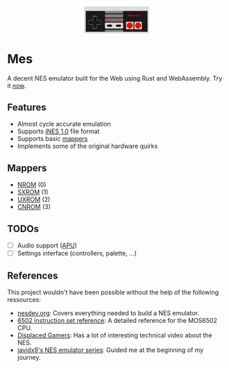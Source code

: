 <div align="center">
  <img width="150" src="./web/src/assets/nes-controller.svg" alt="logo"/>
</div>

# Mes

A decent NES emulator built for the Web using Rust and WebAssembly. Try it [now](https://luckasranarison.github.io/mes/).

## Features

- Almost cycle accurate emulation
- Supports [iNES 1.0](https://www.nesdev.org/wiki/INES) file format
- Supports basic [mappers](#mappers)
- Implements some of the original hardware quirks

## Mappers

- [NROM](https://nesdir.github.io/mapper0.html) (0)
- [SXROM](https://nesdir.github.io/mapper1.html) (1)
- [UXROM](https://nesdir.github.io/mapper2.html) (2)
- [CNROM](https://nesdir.github.io/mapper2.html) (3)

## TODOs

- [ ] Audio support ([APU](https://www.nesdev.org/wiki/APU))
- [ ] Settings interface (controllers, palette, ...)

## References

This project wouldn't have been possible without the help of the following ressources:

- [nesdev.org](https://www.nesdev.org/): Covers everything needed to build a NES emulator.
- [6502 instruction set reference](https://www.masswerk.at/6502/6502_instruction_set.html): A detailed reference for the MOS6502 CPU.
- [Displaced Gamers](https://www.youtube.com/@DisplacedGamers): Has a lot of interesting technical video about the NES.
- [javidx9's NES emulator series](https://www.youtube.com/playlist?list=PLrOv9FMX8xJHqMvSGB_9G9nZZ_4IgteYf): Guided me at the beginning of my journey.
